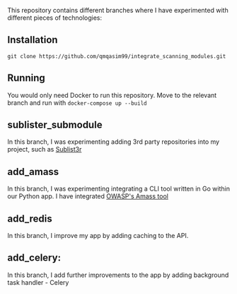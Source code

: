 This repository contains different branches where I have experimented with different pieces of technologies:

## Installation

```
git clone https://github.com/qmqasim99/integrate_scanning_modules.git
```

## Running

You would only need Docker to run this repository.
Move to the relevant branch and run with `docker-compose up --build `

## sublister_submodule

In this branch, I was experimenting adding 3rd party repositories into my project, such as [Sublist3r](https://github.com/aboul3la/Sublist3r 'Sublist3r')

## add_amass

In this branch, I was experimenting integrating a CLI tool written in Go within our Python app.
I have integrated [OWASP's Amass tool](https://github.com/OWASP/Amass 'Amass')

## add_redis

In this branch, I improve my app by adding caching to the API.

## add_celery:

In this branch, I add further improvements to the app by adding background task handler - Celery
